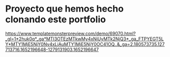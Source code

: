 # Proyecto que hemos hecho clonando este portfolio


https://www.templatemonsterpreview.com/demo/69070.html?_gl=1*2huk0q*_ga*MTI3OTEzMTkwMy4xNjUyMTk2NjQ3*_ga_FTPYEGT5LY*MTY1MjE5NjY0Ny4xLjAuMTY1MjE5NjY0OC41OQ..&_ga=2.180573735.127713716.1652196648-1279131903.1652196647

